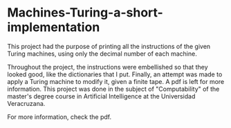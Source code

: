 # Machines-Turing-a-short-implementation
This project had the purpose of printing all the instructions of the given Turing machines, using only the decimal number of each machine.

Throughout the project, the instructions were embellished so that they looked good, like the dictionaries that I put. Finally, an attempt was made to apply a Turing machine to modify it, given a finite tape. A pdf is left for more information.
This project was done in the subject of "Computability" of the master's degree course in Artificial Intelligence at the Universidad Veracruzana.

For more information, check the pdf.
